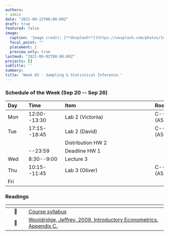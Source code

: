 ```yaml
---
authors:
- admin
date: "2021-09-22T00:00:00Z"
draft: true
featured: false
image:
  caption: 'Image credit: [**Unsplash**](https://unsplash.com/photos/IuLgi9PWETU)'
  focal_point: ""
  placement: 2
  preview_only: true
lastmod: "2021-09-02T00:00:00Z"
projects: []
subtitle: ''
summary: 
title: 'Week 03 - Sampling & Statistical Inference.'
---
```


### Schedule of the Week (Sep 20 -- Sep 26)

| <div style="width:50px;text-align:left">Day</div> | <div style="width:100px;text-align:left">Time</div> | <div style="width:270px;text-align:left">Item</div> | <div style="width:100px;text-align:left">Room</div> |<div style="width:100px;text-align:left">Slides</div> |
|:-----|:-------------|:--------------------------------|:------------|:------------|
| Mon  | 12:00--13:30 | Lab 2 (Victoriia)               | C--108 (A5) |             |
| Tue  | 17:15--18:45 | Lab 2 (David)                   | C--108 (A5) |             |
|      |              | Distribution HW 2               |             |             |
|      | --23:59      | Deadline HW 1                   |             |             |
| Wed  | 8:30--9:00   | Lecture 3                       |             | Link Slides |
| Thu  | 10:15--11:45 | Lab 3 (Oliver)                  | C--108 (A5) |             |
| Fri  |              |                                 |             |             |



### Readings

| <div style="width:50px"></div>  | <div style="width:420px"></div>  |  <div style="width:200px"></div> |
|:---:|:---|:---:|
| :page_facing_up: | [Course syllabus]() | **Required** | 
| :open_book: | [Wooldridge, Jeffrey. 2009. Introductory Econometrics. Appendix C.]() | **Required** |




